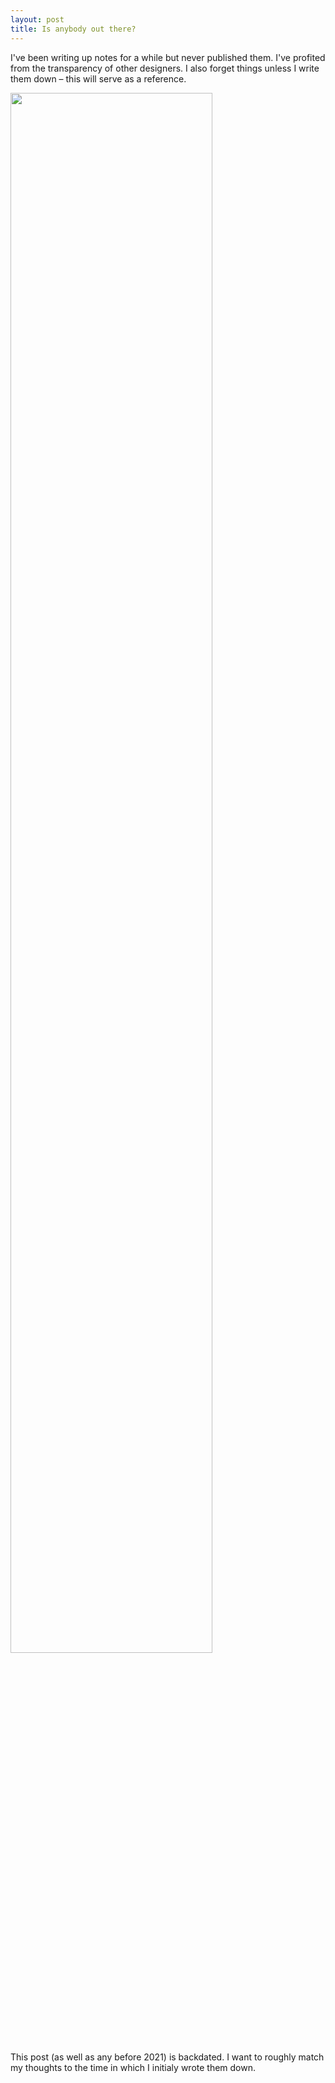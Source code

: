 ```yaml
---
layout: post
title: Is anybody out there?
---
```


I've been writing up notes for a while but never published them. I've profited from the  transparency of other designers. I also forget things unless I write them down – this will serve as a reference.

<img class="postimage" width="80%" src="../../../assets/first-post.jpg"/>   

This post (as well as any before 2021) is backdated. I want to roughly match my thoughts to the time in which I initialy wrote them down.

